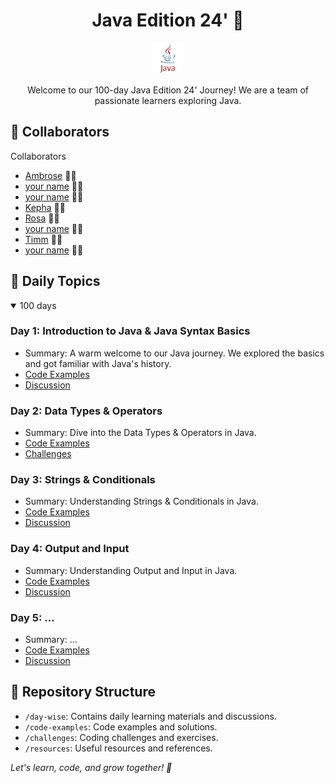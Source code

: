 <h1 align="center">Java Edition 24' 🚀</h1>

<p align="center">
  <img src="images/java.png" alt="Java Logo" width="50">
</p>

<p align="center">
  Welcome to our 100-day Java Edition 24' Journey! We are a team of passionate learners exploring Java.
</p>

## 🌟 Collaborators

Collaborators
- [Ambrose](https://github.com/AmbroseOtundo) 👨‍💻
- [your name](https://github.com/YourName3) 👨‍💻
- [your name](https://github.com/YourName2) 👨‍💻
- [Kepha](https://github.com/AngelofVerdant) 👨‍💻
- [Rosa](https://github.com/rose-w-mwangi) 👩‍💻
- [your name](https://github.com/YourName4) 👨‍💻
- [Timm](https://github.com/timontuitoek) 👨‍💻
- [your name](https://github.com/YourName6) 👨‍💻

## 📆 Daily Topics

<details open>
<summary>100 days</summary>

### Day 1: Introduction to Java & Java Syntax Basics

- Summary: A warm welcome to our Java journey. We explored the basics and got familiar with Java's history.
- [Code Examples](./day-wise/day1-code-examples.md)
- [Discussion](./day-wise/day1.md)

### Day 2: Data Types & Operators

- Summary: Dive into the Data Types & Operators in Java.
- [Code Examples](./day-wise/day2-code-examples.md)
- [Challenges](./day-wise/day2.md)

### Day 3: Strings & Conditionals

- Summary: Understanding Strings & Conditionals in Java.
- [Code Examples](./day-wise/day3-code-examples.md)
- [Discussion](./day-wise/day3.md)

### Day 4: Output and Input

- Summary: Understanding Output and Input in Java.
- [Code Examples](./day-wise/day4-code-examples.md)
- [Discussion](./day-wise/day4.md)

### Day 5: ...

- Summary: ...
- [Code Examples](...)
- [Discussion](...)
<!-- Continue adding daily topics -->

</details>

## 📂 Repository Structure

- `/day-wise`: Contains daily learning materials and discussions.
- `/code-examples`: Code examples and solutions.
- `/challenges`: Coding challenges and exercises.
- `/resources`: Useful resources and references.


<i>Let's learn, code, and grow together! 🌱 </i>

</details>
